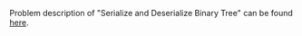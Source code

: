 Problem description of "Serialize and Deserialize Binary Tree" can be found [here](https://leetcode.com/problems/serialize-and-deserialize-binary-tree/description/).